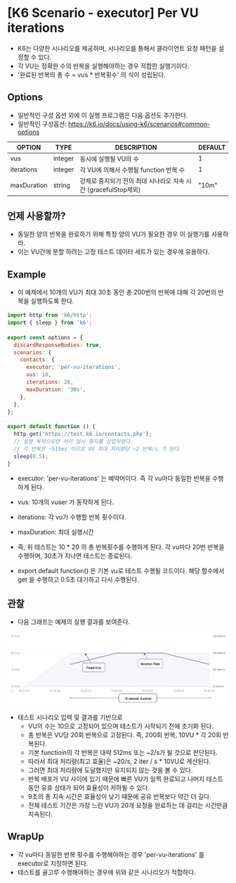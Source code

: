 # [K6 Scenario - executor] Per VU iterations

- K6는 다양한 시나리오를 제공하며, 시나리오를 통해서 클라이언트 요청 패턴을 설정할 수 있다. 
- 각 VU는 정확한 수의 반복을 실행해야하는 경우 적합한 실행기이다. 
- '완료된 반복의 총 수 = vus * 반복횟수' 의 식이 성립된다. 

## Options

- 일반적인 구성 옵션 외에 이 실행 프로그램은 다음 옵션도 추가한다. 
- 일반적인 구성옵션: https://k6.io/docs/using-k6/scenarios#common-options

|OPTION|	TYPE|	DESCRIPTION|	DEFAULT|
|---|---|---|---|
|vus|	integer|	동시에 실행될 VU의 수 |	1|
|iterations|	integer|	각 VU에 의해서 수행될 function 반복 수 |	1|
|maxDuration|	string|	강제로 중지되기 전의 최대 시나리오 지속 시간 (gracefulStop제외)|	"10m"|

## 언제 사용할까?

- 동일한 양의 반복을 완료하기 위해 특정 양의 VU가 필요한 경우 이 실행기를 사용하라. 
- 이는 VU간에 분할 하려는 고정 테스트 데이터 세트가 있는 경우에 유용하다. 

## Example

- 이 예제에서 10개의 VU가 최대 30초 동안 총 200번의 반복에 대해 각 20번의 반복을 실행하도록 한다. 

```js
import http from 'k6/http';
import { sleep } from 'k6';

export const options = {
  discardResponseBodies: true,
  scenarios: {
    contacts: {
      executor: 'per-vu-iterations',
      vus: 10,
      iterations: 20,
      maxDuration: '30s',
    },
  },
};

export default function () {
  http.get('https://test.k6.io/contacts.php');
  // 설명 목적으로만 처리 일시 중지를 삽입하였다. 
  // 각 반복은 ~515ms 이므로 VU 최대 처리량당 ~2 반복/s 가 된다. 
  sleep(0.5);
}

```

- executor: 'per-vu-iterations' 는 예약어이다. 즉 각 vu마다 동일한 반복을 수행하게 된다. 
- vus: 10개의 vuser 가 동작하게 된다. 
- iterations: 각 vu가 수행할 반복 횟수이다. 
- maxDuration: 최대 실행시간
- 즉, 위 테스트는 10 * 20 의 총 반복횟수를 수행하게 된다. 각 vu마다 20번 반복을 수행하며, 30초가 지나면 테스트는 종료된다. 

- export default function() 은 기본 vu로 테스트 수행될 코드이다. 해당 함수에서 get 을 수행하고 0.5초 대기하고 다시 수행된다. 

## 관찰 

- 다음 그래프는 예제의 실행 결과를 보여준다. 
  
![per-vu-iterations](imgs/shared-iterations.webp)

- 테스트 시나리오 입력 및 결과를 기반으로 
  - VU의 수는 10으로 고정되어 있으며 테스트가 시작되기 전에 초기화 된다. 
  - 총 반복은 VU당 20회 반복으로 고정된다. 즉, 200회 반복, 10VU * 각 20회 반복된다. 
  - 기본 functioin의 각 반복은 대략 512ms 또는 ~2/s가 될 것으로 판단된다. 
  - 따라서 최대 처리량(최고 효율)은 ~20/s, 2 iter / s * 10VU로 계산된다. 
  - 그러면 최대 처리량에 도달했지만 유지되지 않는 것을 볼 수 있다. 
  - 반복 배포가 VU 사이에 있기 때문에 빠른 VU가 일찍 완료되고 나머지 테스트 동안 유휴 상태가 되어 효율성이 저하될 수 있다. 
  - 9초의 총 지속 시간은 효율성이 낮기 때문에 공유 반복보다 약간 더 길다. 
  - 전체 테스트 기간은 가장 느린 VU가 20개 요청을 완료하는 데 걸리는 시간만큼 지속된다. 

## WrapUp

- 각 vu마다 동일한 반복 횟수를 수행해야하는 경우 'per-vu-iterations' 를 executor로 지정하면 된다. 
- 테스트를 골고루 수행해야하는 경우에 위와 같은 시나리오가 적합하다. 